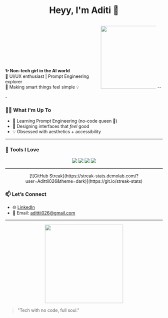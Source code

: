 

<!--
**Adittii026/Adittii026** is a ✨ _special_ ✨ repository because its `README.md` (this file) appears on your GitHub profile.

Here are some ideas to get you started:

- 🔭 I’m currently working on ...
- 🌱 I’m currently learning ...
- 👯 I’m looking to collaborate on ...
- 🤔 I’m looking for help with ...
- 💬 Ask me about ...
- 📫 How to reach me: ...
- 😄 Pronouns: ...
- ⚡ Fun fact: ...
-->
<h1 align="center">Heyy, I'm Aditi 💫</h1>

<p align="left" style="display: inline-block; width: 60%;">
  <strong>✨ Non-tech girl in the AI world</strong><br>
  🎨 UI/UX enthusiast | Prompt Engineering explorer<br>
  🧠 Making smart things feel simple 💡
</p>
<p align="right" style="display: inline-block; width: 35%;">
  <img src="https://media.giphy.com/media/13HgwGsXF0aiGY/giphy.gif" width="200">
</p>
---

### 👩‍💻 What I'm Up To

- 🌈 Learning Prompt Engineering (no-code queen 👑)
- 🎨 Designing interfaces that *feel* good
- 💡 Obsessed with aesthetics + accessibility

---

### 🔧 Tools I Love

<p align="center">
  <img src="https://img.shields.io/badge/Prompting-✨-FF69B4" />
  <img src="https://img.shields.io/badge/Figma-love-8E44AD" />
  <img src="https://img.shields.io/badge/Notion-🖤-000000" />
  <img src="https://img.shields.io/badge/Canva-vibes-20C997" />
</p>

---
<p align="center">
[![GitHub Streak](https://streak-stats.demolab.com/?user=Adittii026&theme=dark)](https://git.io/streak-stats)
</p>

### 📫 Let’s Connect

- 🌐 [LinkedIn](www.linkedin.com/in/aditi-das-129199250)
- 📧 Email: adittii026@gmail.com


---

<p align="center">
  <img src="https://media.giphy.com/media/l0MYRzcWP7K3BzSMM/giphy.gif" width="250"/>
</p>

> "Tech with no code, full soul." 
